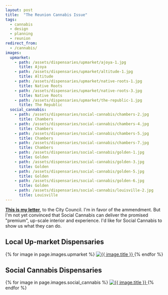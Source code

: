 ```yaml
---
layout: post
title:  "The Reunion Cannabis Issue"
tags:   
  - cannabis
  - design
  - planning
  - reunion
redirect_from:
  - /cannabis/
images:
  upmarket:
    - path: /assets/dispensaries/upmarket/ajoya-1.jpg
      title: Ajoya
    - path: /assets/dispensaries/upmarket/altitude-1.jpg
      title: Altitude
    - path: /assets/dispensaries/upmarket/native-roots-1.jpg
      title: Native Roots
    - path: /assets/dispensaries/upmarket/native-roots-3.jpg
      title: Native Roots
    - path: /assets/dispensaries/upmarket/the-republic-1.jpg
      title: The Republic
  social_cannabis:
    - path: /assets/dispensaries/social-cannabis/chambers-2.jpg
      title: Chambers
    - path: /assets/dispensaries/social-cannabis/chambers-4.jpg
      title: Chambers
    - path: /assets/dispensaries/social-cannabis/chambers-5.jpg
      title: Chambers
    - path: /assets/dispensaries/social-cannabis/chambers-7.jpg
      title: Chambers
    - path: /assets/dispensaries/social-cannabis/golden-1.jpg
      title: Golden
    - path: /assets/dispensaries/social-cannabis/golden-3.jpg
      title: Golden
    - path: /assets/dispensaries/social-cannabis/golden-5.jpg
      title: Golden
    - path: /assets/dispensaries/social-cannabis/golden-6.jpg
      title: Golden
    - path: /assets/dispensaries/social-cannabis/louisville-2.jpg
      title: Louisville
---
```


**<a href="/assets/letter.pdf">This is my letter</a>**, to the City Council.
I'm in favor of the ammendment. But I'm not yet convinced that Social Cannabis can
deliver the promised "premium", up-scale interior and experience. I'd like
for Social Cannabis to show us what they can do.

## Local Up-market Dispensaries

<div class="gallery">
  {% for image in page.images.upmarket %}
    <a href="{{ image.path }}" title="{{ image.title }}">
      <img src="{{ image.path }}" alt="{{ image.title }}"/>
    </a>
  {% endfor %}
</div>

## Social Cannabis Dispensaries

<div class="gallery">
  {% for image in page.images.social_cannabis %}
    <a href="{{ image.path }}" title="{{ image.title }}">
      <img src="{{ image.path }}" alt="{{ image.title }}"/>
    </a>
  {% endfor %}
</div>
